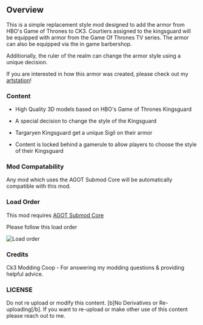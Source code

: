 
## Overview

This is a simple replacement style mod designed to add the armor from HBO's Game of Thrones to CK3. Courtiers assigned to the kingsguard will be equipped with armor from the Game Of Thrones TV series. The armor can also be equipped via the in game barbershop.

Additionally, the ruler of the realm can change the armor style using a unique decision. 

If you are interested in how this armor was created, please check out my [artstation](https://www.artstation.com/artwork/OmEEBg)!

### Content
- High Quality 3D models based on HBO's Game of Thrones Kingsguard

- A special decision to change the style of the Kingsguard

- Targaryen Kingsguard get a unique Sigil on their armor

- Content is locked behind a gamerule to allow players to choose the style of their Kingsguard

### Mod Compatability

Any mod which uses the AGOT Submod Core will be automatically compatible with this mod.

### Load Order
This mod requires [AGOT Submod Core](https://github.com/JediNick/AGOT_Submod_Core)

Please follow this load order

![Load order](https://i.imgur.com/wxgYXrZ.png)

### Credits

Ck3 Modding Coop - For answering my modding questions & providing helpful advice.

### LICENSE

Do not re upload or modify this content.
[b]No Derivatives or Re-uploading[/b].
If you want to re-upload or make other use of this content please reach out to me.
